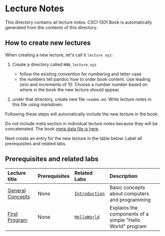 # Lecture Notes

This directory contains all lecture notes. CSCI 1301 Book is automatically generated from the contents of this directory.

## How to create new lectures

When creating a new lecture, let's call it `lecture xyz`:

1. Create a directory called `NNN_lecture_xyz` 

    - follow the existing convention for numbering and letter case
    - the numbers tell pandoc how to order book content. Use leading zero and increments of 10. Choose a number number based on where in the book the new lecture should appear.

2. under that directory, create new file `readme.md`. Write lecture notes in this file using markdown.

Following these steps will automatically include the new lecture in the book. 

Do not include meta section in individual lecture notes because they will be concatenated. The book [meta data file is here](/templates/book_meta.md).

Next create an entry for the new lecture in the table below. Label all prerequisites and related labs.

## Prerequisites and related labs
    
<!-- Add descriptions of all lectures here, we might want to put this in a standalone markdown file then it can be included in other documents? -->

| Lecture title | Prerequisites | Related Labs |  Description |
| :--- | :--- | :--- | :--- |
| [General Concepts](/lectures/010_general_concepts) | None | [`Introduction`](/labs/Introduction) | Basic concepts about computers and programming |
| [First Program](/lectures/020_first_program) | None | [`HelloWorld`](/labs/HelloWorld) | Explains the components of a simple "Hello World" program |